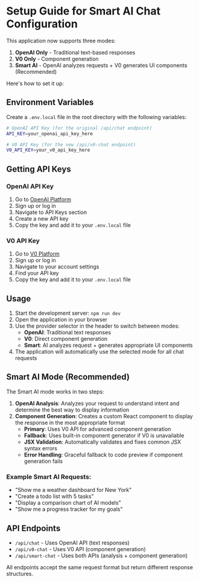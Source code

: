 # Setup Guide for Smart AI Chat Configuration

This application now supports three modes:
1. **OpenAI Only** - Traditional text-based responses
2. **V0 Only** - Component generation
3. **Smart AI** - OpenAI analyzes requests + V0 generates UI components (Recommended)

Here's how to set it up:

## Environment Variables

Create a `.env.local` file in the root directory with the following variables:

```bash
# OpenAI API Key (for the original /api/chat endpoint)
API_KEY=your_openai_api_key_here

# V0 API Key (for the new /api/v0-chat endpoint)
V0_API_KEY=your_v0_api_key_here
```

## Getting API Keys

### OpenAI API Key
1. Go to [OpenAI Platform](https://platform.openai.com/)
2. Sign up or log in
3. Navigate to API Keys section
4. Create a new API key
5. Copy the key and add it to your `.env.local` file

### V0 API Key
1. Go to [V0 Platform](https://v0.dev/)
2. Sign up or log in
3. Navigate to your account settings
4. Find your API key
5. Copy the key and add it to your `.env.local` file

## Usage

1. Start the development server: `npm run dev`
2. Open the application in your browser
3. Use the provider selector in the header to switch between modes:
   - **OpenAI**: Traditional text responses
   - **V0**: Direct component generation
   - **Smart**: AI analyzes request + generates appropriate UI components
4. The application will automatically use the selected mode for all chat requests

## Smart AI Mode (Recommended)

The Smart AI mode works in two steps:
1. **OpenAI Analysis**: Analyzes your request to understand intent and determine the best way to display information
2. **Component Generation**: Creates a custom React component to display the response in the most appropriate format
   - **Primary**: Uses V0 API for advanced component generation
   - **Fallback**: Uses built-in component generator if V0 is unavailable
   - **JSX Validation**: Automatically validates and fixes common JSX syntax errors
   - **Error Handling**: Graceful fallback to code preview if component generation fails

### Example Smart AI Requests:
- "Show me a weather dashboard for New York"
- "Create a todo list with 5 tasks"
- "Display a comparison chart of AI models"
- "Show me a progress tracker for my goals"

## API Endpoints

- `/api/chat` - Uses OpenAI API (text responses)
- `/api/v0-chat` - Uses V0 API (component generation)
- `/api/smart-chat` - Uses both APIs (analysis + component generation)

All endpoints accept the same request format but return different response structures. 